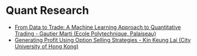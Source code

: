 # Quant Research

- [From Data to Trade: A Machine Learning Approach to Quantitative Trading - Gautier Marti (Ecole Polytechnique, Palaiseau)](from_data_to_trade/README.md)
- [Generating Profit Using Option Selling Strategies - Kin Keung Lai (City University of Hong Kong)](generating_profit_using_option_selling_strategies/README.md)

